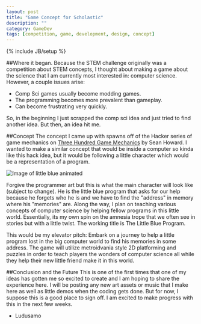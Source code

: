 ```yaml
---
layout: post
title: "Game Concept for Scholastic"
description: ""
category: GameDev 
tags: [competition, game, development, design, concept]
---
```

{% include JB/setup %}

##Where it began.
Because the STEM challenge originally was a competition about STEM concepts, I thought about making a game about the science that I am currently most interested in: computer science. However, a couple issues arise:

- Comp Sci games usually become modding games.
- The programming becomes more prevalent than gameplay.
- Can become frustrating very quickly.

So, in the beginning I just scrapped the comp sci idea and just tried to find another idea. But then, an idea hit me. 

##Concept 
The concept I came up with spawns off of the Hacker series of game mechanics on [Three Hundred Game Mechanics](http://www.squidi.net/three/c_compgrid.php) by Sean Howard. I wanted to make a similar concept that would be inside a computer so kinda like this hack idea, but it would be following a little character which would be a representation of a program.

![Image of little blue animated](http://i.imgur.com/lwC9sd9.gif)

Forgive the programmer art but this is what the main character will look like (subject to change). He is the little blue program that asks for our help because he forgets who he is and we have to find the "address" in memory where his "memories" are. Along the way, I plan on teaching various concepts of computer science by helping fellow programs in this little world. Essentially, its my own spin on the amnesia trope that we often see in stories but with a little twist. The working title is The Little Blue Program.

This would be my elevator pitch:
Embark on a journey to help a little program lost in the big computer world to find his memories in some address. The game will utilize metroidvania style 2D platforming and puzzles in order to teach players the wonders of computer science all while they help their new little friend make it in this world.

##Conclusion and the Future
This is one of the first times that one of my ideas has gotten me so excited to create and I am hoping to share the experience here. I will be posting any new art assets or music that I make here as well as little demos when the coding gets done. But for now, I suppose this is a good place to sign off. I am excited to make progress with this in the next few weeks.

- Ludusamo
